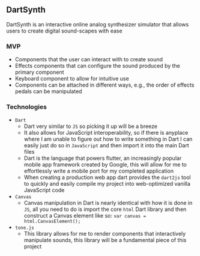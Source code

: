 ## DartSynth
DartSynth is an interactive online analog synthesizer simulator that allows users to create digital sound-scapes with ease
### MVP
- Components that the user can interact with to create sound
- Effects components that can configure the sound produced by the primary component
- Keyboard component to allow for intuitive use
- Components can be attached in different ways, e.g., the order of effects pedals can be manipulated
### Technologies
- `Dart`
  - Dart very similar to `JS` so picking it up will be a breeze
  - It also allows for JavaScript interoperability, so if there is anyplace where I am unable to figure out how to write something in Dart I can easily just do so in `JavaScript` and then import it into the main Dart files
  - Dart is the language that powers flutter, an increasingly popular mobile app framework created by Google, this will allow for me to effortlessly write a mobile port for my completed application
  - When creating a production web app dart provides the `dart2js` tool to quickly and easily compile my project into web-optimized vanilla JavaScript code
- `Canvas`
  - Canvas manipulation in Dart is nearly identical with how it is done in `JS`, all you need to do is import the core `html` Dart library and then construct a Canvas element like so: `var canvas = html.CanvasElement();`
- `tone.js`
  - This library allows for me to render components that interactively manipulate sounds, this library will be a fundamental piece of this project

